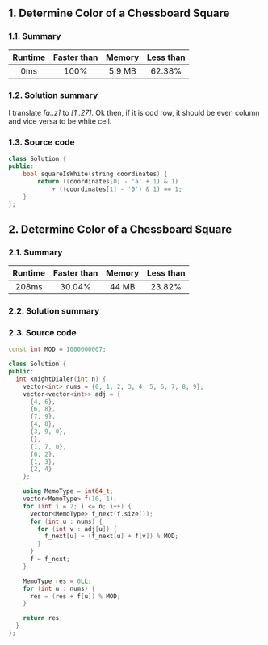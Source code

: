 ## 1. Determine Color of a Chessboard Square
### 1.1. Summary
| Runtime  | Faster than | Memory   | Less than |
| :----:   | :----:      | :----:   | :----:    |
| 0ms      | 100%        | 5.9 MB   | 62.38%    |

### 1.2. Solution summary
I translate _[a..z]_ to _[1..27]_. Ok then, if it is odd row,
it should be even column and vice versa to be white cell.

### 1.3. Source code
```cpp
class Solution {
public:
    bool squareIsWhite(string coordinates) {
        return ((coordinates[0] - 'a' + 1) & 1)
            + ((coordinates[1] - '0') & 1) == 1;
    }
};
```

## 2. Determine Color of a Chessboard Square
### 2.1. Summary
| Runtime  | Faster than | Memory   | Less than |
| :----:   | :----:      | :----:   | :----:    |
| 208ms    | 30.04%      | 44 MB    | 23.82%    |

### 2.2. Solution summary

### 2.3. Source code
```cpp
const int MOD = 1000000007;

class Solution {
public:
  int knightDialer(int n) {
    vector<int> nums = {0, 1, 2, 3, 4, 5, 6, 7, 8, 9};
    vector<vector<int>> adj = {
      {4, 6},
      {6, 8},
      {7, 9},
      {4, 8},
      {3, 9, 0},
      {},
      {1, 7, 0},
      {6, 2},
      {1, 3},
      {2, 4}
    };

    using MemoType = int64_t;
    vector<MemoType> f(10, 1);
    for (int i = 2; i <= n; i++) {
      vector<MemoType> f_next(f.size());
      for (int u : nums) {
        for (int v : adj[u]) {
          f_next[u] = (f_next[u] + f[v]) % MOD;
        }
      }
      f = f_next;
    }

    MemoType res = 0LL;
    for (int u : nums) {
      res = (res + f[u]) % MOD;
    }

    return res;
  }
};
```